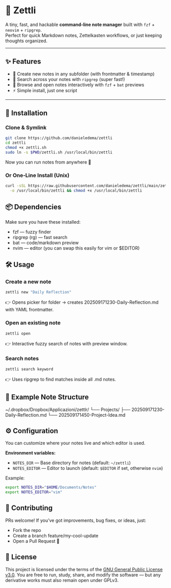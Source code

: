 # 📝 Zettli

A tiny, fast, and hackable **command‑line note manager** built with `fzf` + `neovim` + `ripgrep`.  
Perfect for quick Markdown notes, Zettelkasten workflows, or just keeping thoughts organized.  

---

## ✨ Features

- 📂 Create new notes in any subfolder (with frontmatter & timestamp)  
- 🔎 Search across your notes with `ripgrep` (super fast!)  
- 📖 Browse and open notes interactively with `fzf` + `bat` previews  
- ⚡ Simple install, just one script  

---

## 🚀 Installation

### Clone & Symlink
```bash
git clone https://github.com/danieledema/zettli
cd zettli
chmod +x zettli.sh
sudo ln -s $PWD/zettli.sh /usr/local/bin/zettli
```

Now you can run notes from anywhere 🎉

### Or One‑Line Install (Unix)

```bash
curl -sSL https://raw.githubusercontent.com/danieledema/zettli/main/zettli.sh \
  -o /usr/local/bin/zettli && chmod +x /usr/local/bin/zettli
```

## 📦 Dependencies

Make sure you have these installed:

- fzf — fuzzy finder
- ripgrep (rg) — fast search
- bat — code/markdown preview
- nvim — editor (you can swap this easily for vim or $EDITOR)

## 🛠 Usage
### Create a new note

```bash
zettli new "Daily Reflection"
```

👉 Opens picker for folder → creates 202509171230-Daily-Reflection.md with YAML frontmatter.

### Open an existing note

```bash
zettli open
```

👉 Interactive fuzzy search of notes with preview window.

### Search notes
```bash
zettli search keyword
```

👉 Uses ripgrep to find matches inside all .md notes.

## 📂 Example Note Structure

~/.dropbox/Dropbox/Applicazioni/zettlr/
└── Projects/
    ├── 202509171230-Daily-Reflection.md
    └── 202509171450-Project-Idea.md

## ⚙️ Configuration

You can customize where your notes live and which editor is used.

**Environment variables:**
- `NOTES_DIR` — Base directory for notes (default: `~/zettli`)
- `NOTES_EDITOR` — Editor to launch (default: `$EDITOR` if set, otherwise `nvim`)

Example:
```bash
export NOTES_DIR="$HOME/Documents/Notes"
export NOTES_EDITOR="vim"
```

## 🤝 Contributing

PRs welcome! If you’ve got improvements, bug fixes, or ideas, just:

- Fork the repo
- Create a branch feature/my-cool-update
- Open a Pull Request 🚀

## 📜 License

This project is licensed under the terms of the [GNU General Public License v3.0](https://apps.abacus.ai/chatllm/LICENSE).
You are free to run, study, share, and modify the software — but any derivative works must also remain open under GPLv3.
